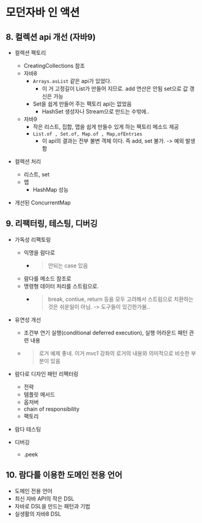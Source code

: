 # 모던자바 인 액션

## 8. 컬렉션 api 개선 (자바9)

- 컬렉션 팩토리
  - CreatingCollections 참조
  - 자바8
    - `Arrays.asList` 같은 api가 있었다. 
      - 이 거 고정길이 List가 만들어 지므로. add 연산은 안됨 set으로 값 갱신은 가능
    - Set을 쉽게 만들어 주는 팩토리 api는 없었음
      - HashSet 생성자나 Stream으로 만드는 수밖에..
  - 자바9
    - 작은 리스트, 집합, 맵을 쉽게 만들수 있게 하는 팩토리 메소드 제공
    - `List.of , Set.of, Map.of , Map,ofEntries`
      - 이 api의 결과는 전부 불변 객체 이다. 즉 add, set 불가. -> 예외 발생함

- 컬렉션 처리
  - 리스트, set
  - 맵
    - HashMap 성능

- 개선된 ConcurrentMap

## 9. 리팩터링, 테스팅, 디버깅

- 가독성 리팩토링
  - 익명을 람다로
    - > 안되는 case 있음
  - 람다를 메소드 참조로
  - 명령형 데이터 처리를 스트림으로.
    - > break, contiue, return 등을 모두 고려해서  스트림으로 치환하는것은 쉬운일이 아님. -> 도구들이 있긴한가봄..

- 유연성 개선
  - 조건부 연기 실행(conditional deferred execution), 실행 어라운드 패턴 관련 내용
  - > 로거 예제 좋네. 이거 mvc1 강좌의 로거의 내용와 의미적으로 비슷한 부분이 있음

- 람다로 디자인 패턴 리팩터링
  - 전략
  - 템플릿 메서드
  - 옵저버
  - chain of responsibility
  - 팩토리

- 람다 테스팅
- 디버깅
  - .peek

## 10. 람다를 이용한 도메인 전용 언어

- 도메인 전용 언어
- 최신 자바 API의 작은 DSL
- 자바로 DSL을 만드는 패턴과 기법
- 실생활의 자바8 DSL